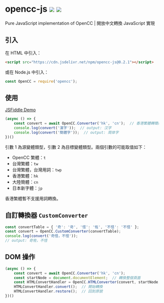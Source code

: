 # opencc-js [![](https://github.com/nk2028/opencc-js/workflows/Node.js%20CI/badge.svg?branch=master)](https://github.com/nk2028/opencc-js/actions?query=workflow%3A%22Node.js+CI%22) [![](https://data.jsdelivr.com/v1/package/npm/opencc-js/badge)](https://www.jsdelivr.com/package/npm/opencc-js)

Pure JavaScript implementation of OpenCC | 開放中文轉換 JavaScript 實現

## 引入

在 HTML 中引入：

```html
<script src="https://cdn.jsdelivr.net/npm/opencc-js@0.2.1"></script>
```

或在 Node.js 中引入：

```javascript
const OpenCC = require('opencc');
```

## 使用

[JSFiddle Demo](https://jsfiddle.net/AyakaMikazuki/t9sv48f1/)

```javascript
(async () => {
    const convert = await OpenCC.Converter('hk', 'cn');  // 香港繁體轉簡體
    console.log(convert('漢字'));  // output: 汉字
    console.log(convert('簡體字'));  // output: 简体字
})()
```

引數 1 為源變體類型，引數 2 為目標變體類型。兩個引數的可能取值如下：

- OpenCC 繁體：`t`
- 台灣繁體：`tw`
- 台灣繁體，台灣用詞：`twp`
- 香港繁體：`hk`
- 大陸簡體：`cn`
- 日本新字體：`jp`

香港繁體暫不支援用詞轉換。

## 自訂轉換器 `CustomConverter`

```javascript
const convertTable = { '奇': '竒', '怪': '恠', '不怪': '不怪' };
const convert = OpenCC.CustomConverter(convertTable);
console.log(convert('奇怪，不怪'));
// output: 竒恠，不怪
```

## DOM 操作

```javascript
(async () => {
    const convert = await OpenCC.Converter('hk', 'cn');
    const startNode = document.documentElement;  // 轉換整個頁面
    const HTMLConvertHandler = OpenCC.HTMLConverter(convert, startNode, 'zh-HK', 'zh-CN');  // 將所有 zh-HK 標籤轉為 zh-CN 標籤
    HTMLConvertHandler.convert();  // 開始轉換
    HTMLConvertHandler.restore();  // 回到原貌
})()
```
